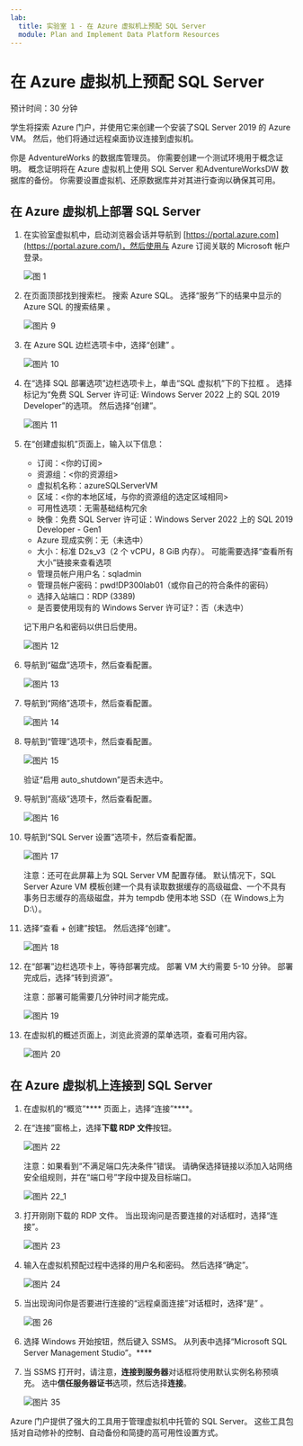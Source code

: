 ```yaml
---
lab:
  title: 实验室 1 - 在 Azure 虚拟机上预配 SQL Server
  module: Plan and Implement Data Platform Resources
---
```


# 在 Azure 虚拟机上预配 SQL Server

预计时间：30 分钟

学生将探索 Azure 门户，并使用它来创建一个安装了SQL Server 2019 的 Azure VM。 然后，他们将通过远程桌面协议连接到虚拟机。

你是 AdventureWorks 的数据库管理员。 你需要创建一个测试环境用于概念证明。 概念证明将在 Azure 虚拟机上使用 SQL Server 和AdventureWorksDW 数据库的备份。 你需要设置虚拟机、还原数据库并对其进行查询以确保其可用。

## 在 Azure 虚拟机上部署 SQL Server

1. 在实验室虚拟机中，启动浏览器会话并导航到 [https://portal.azure.com](https://portal.azure.com/)，然后使用与 Azure 订阅关联的 Microsoft 帐户登录。

    ![图 1](../images/dp-300-module-01-lab-01.png)

1. 在页面顶部找到搜索栏。 搜索 Azure SQL。 选择“服务”下的结果中显示的 Azure SQL 的搜索结果 。

    ![图片 9](../images/dp-300-module-01-lab-09.png)

1. 在 Azure SQL 边栏选项卡中，选择“创建” 。

    ![图片 10](../images/dp-300-module-01-lab-10.png)

1. 在“选择 SQL 部署选项”边栏选项卡上，单击“SQL 虚拟机”下的下拉框 。 选择标记为“免费 SQL Server 许可证: Windows Server 2022 上的 SQL 2019 Developer”的选项。 然后选择“创建”。

    ![图片 11](../images/dp-300-module-01-lab-11.png)

1. 在“创建虚拟机”页面上，输入以下信息：

    - 订阅：&lt;你的订阅&gt;
    - 资源组：&lt;你的资源组&gt;
    - 虚拟机名称：azureSQLServerVM
    - 区域：&lt;你的本地区域，与你的资源组的选定区域相同&gt;
    - 可用性选项：无需基础结构冗余
    - 映像：免费 SQL Server 许可证：Windows Server 2022 上的 SQL 2019 Developer - Gen1
    - Azure 现成实例：无（未选中）
    - 大小：标准 D2s_v3（2 个 vCPU，8 GiB 内存）。 可能需要选择“查看所有大小”链接来查看选项
    - 管理员帐户用户名：sqladmin
    - 管理员帐户密码：pwd!DP300lab01（或你自己的符合条件的密码）
    - 选择入站端口：RDP (3389)
    - 是否要使用现有的 Windows Server 许可证?：否（未选中）

    记下用户名和密码以供日后使用。

    ![图片 12](../images/dp-300-module-01-lab-12.png)

1. 导航到“磁盘”选项卡，然后查看配置。

    ![图片 13](../images/dp-300-module-01-lab-13.png)

1. 导航到“网络”选项卡，然后查看配置。

    ![图片 14](../images/dp-300-module-01-lab-14.png)

1. 导航到“管理”选项卡，然后查看配置。

    ![图片 15](../images/dp-300-module-01-lab-15.png)

    验证“启用 auto_shutdown”是否未选中。

1. 导航到“高级”选项卡，然后查看配置。

    ![图片 16](../images/dp-300-module-01-lab-16.png)

1. 导航到“SQL Server 设置”选项卡，然后查看配置。

    ![图片 17](../images/dp-300-module-01-lab-17.png)

    注意：还可在此屏幕上为 SQL Server VM 配置存储。 默认情况下，SQL Server Azure VM 模板创建一个具有读取数据缓存的高级磁盘、一个不具有事务日志缓存的高级磁盘，并为 tempdb 使用本地 SSD（在 Windows上为 D:\）。

1. 选择“查看 + 创建”按钮。 然后选择“创建”。

    ![图片 18](../images/dp-300-module-01-lab-18.png)

1. 在“部署”边栏选项卡上，等待部署完成。 部署 VM 大约需要 5-10 分钟。 部署完成后，选择“转到资源”。

    注意：部署可能需要几分钟时间才能完成。

    ![图片 19](../images/dp-300-module-01-lab-19.png)

1. 在虚拟机的概述页面上，浏览此资源的菜单选项，查看可用内容。

    ![图片 20](../images/dp-300-module-01-lab-20.png)

## 在 Azure 虚拟机上连接到 SQL Server

1. 在虚拟机的“概览”**** 页面上，选择“连接”****。

1. 在“连接”窗格上，选择**下载 RDP 文件**按钮。

    ![图片 22](../images/dp-300-module-01-lab-22.png)

    注意：如果看到“不满足端口先决条件”错误。 请确保选择链接以添加入站网络安全组规则，并在“端口号”字段中提及目标端口。

    ![图片 22_1](../images/dp-300-module-01-lab-22_1.png)

1. 打开刚刚下载的 RDP 文件。 当出现询问是否要连接的对话框时，选择“连接”。

    ![图片 23](../images/dp-300-module-01-lab-23.png)

1. 输入在虚拟机预配过程中选择的用户名和密码。 然后选择“确定”。

    ![图片 24](../images/dp-300-module-01-lab-24.png)

1. 当出现询问你是否要进行连接的“远程桌面连接”对话框时，选择“是” 。

    ![图 26](../images/dp-300-module-01-lab-26.png)

1. 选择 Windows 开始按钮，然后键入 SSMS。 从列表中选择“Microsoft SQL Server Management Studio”。****  

1. 当 SSMS 打开时，请注意，**连接到服务器**对话框将使用默认实例名称预填充。 选中**信任服务器证书**选项，然后选择**连接**。

    ![图片 35](../images/dp-300-module-01-lab-35.png)

Azure 门户提供了强大的工具用于管理虚拟机中托管的 SQL Server。 这些工具包括对自动修补的控制、自动备份和简捷的高可用性设置方式。
